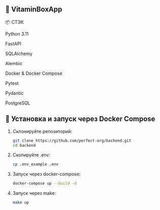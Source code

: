 ## 🧴 VitaminBoxApp

📦 СТЭК

Python 3.11

FastAPI

SQLAlchemy

Alembic

Docker & Docker Compose

Pytest

Pydantic

PostgreSQL
## 🚀 Установка и запуск через Docker Compose

1. Склонируйте репозиторий:
   ```bash
   git clone https://github.com/perfect-org/backend.git
   cd backend
   ```
2. Скопируйте .env:
    ```bash
    cp .env_example .env
   ```
3. Запуск через docker-compose:
    ```bash
    docker-compose up --build -d
   ```
4. Запуск через make:
    ```bash
    make up
   ```
